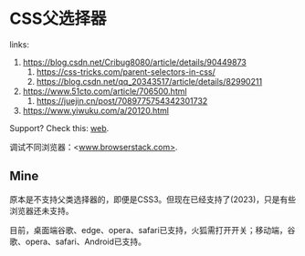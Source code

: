 # CSS父选择器

links: 

1. <https://blog.csdn.net/Cribug8080/article/details/90449873>
   1. <https://css-tricks.com/parent-selectors-in-css/>
   2. <https://blog.csdn.net/qq_20343517/article/details/82990211>
2. <https://www.51cto.com/article/706500.html>
   1. <https://juejin.cn/post/7089775754342301732>
3. <https://www.yiwuku.com/a/20120.html>

Support? Check this: [web](https://caniuse.com/css-has).

调试不同浏览器：<www.browserstack.com>.

## Mine

原本是不支持父类选择器的，即便是CSS3。但现在已经支持了(2023)，只是有些浏览器还未支持。

目前，桌面端谷歌、edge、opera、safari已支持，火狐需打开开关；移动端，谷歌、opera、safari、Android已支持。


